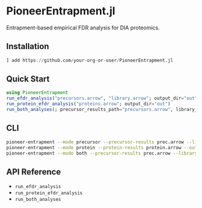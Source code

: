# PioneerEntrapment.jl

Entrapment-based empirical FDR analysis for DIA proteomics.

## Installation

```julia
] add https://github.com/your-org-or-user/PioneerEntrapment.jl
```

## Quick Start

```julia
using PioneerEntrapment
run_efdr_analysis("precursors.arrow", "library.arrow"; output_dir="out")
run_protein_efdr_analysis("proteins.arrow"; output_dir="out")
run_both_analyses(; precursor_results_path="precursors.arrow", library_precursors_path="library.arrow", protein_results_path="proteins.arrow", output_dir="out")
```

## CLI

```bash
pioneer-entrapment --mode precursor --precursor-results prec.arrow --library lib.arrow --outdir out
pioneer-entrapment --mode protein --protein-results protein.arrow --outdir out
pioneer-entrapment --mode both --precursor-results prec.arrow --library lib.arrow --protein-results protein.arrow --outdir out
```

## API Reference

- `run_efdr_analysis`
- `run_protein_efdr_analysis`
- `run_both_analyses`
